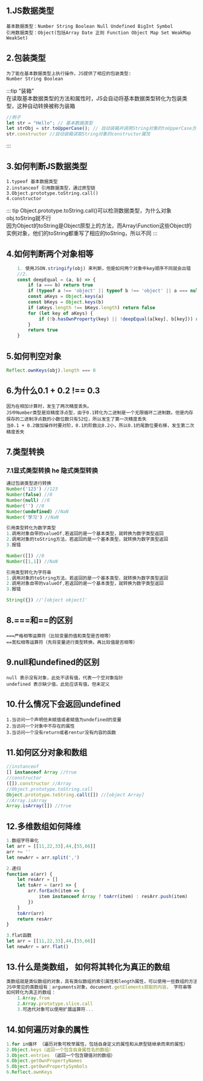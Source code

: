 ## 1.JS数据类型
```
基本数据类型：Number String Boolean Null Undefined BigInt Symbol
引用数据类型：Object(包括Array Date 正则 Function Object Map Set WeakMap WeakSet)
```

## 2.包装类型
```
为了能在基本数据类型上执行操作，JS提供了相应的包装类型:
Number String Boolean
```
:::tip
“装箱”<br>
在读取基本数据类型的方法和属性时，JS会自动将基本数据类型转化为包装类型，这种自动转换被称为装箱
```js
//例子
let str = "Hello"; // 基本数据类型
let strObj = str.toUpperCase(); // 自动装箱并调用String对象的toUpperCase方法
str.constructor //自动装箱读取String对象的constructor属性
```
:::

## 3.如何判断JS数据类型
```
1.typeof 基本数据类型
2.instanceof 引用数据类型，通过原型链
3.Object.prototype.toString.call()
4.constructor
```

::: tip
Object.prototype.toString.call()可以检测数据类型，为什么对象obj.toString就不行<br>
因为Object的toString是Object原型上的方法，而Array\Function这些Object的实例对象，他们的toString都重写了相应的toString，所以不同
:::

## 4.如何判断两个对象相等
```js
    1. 使用JSON.stringify(obj) 来判断，但是如何两个对象中key顺序不同就会出错
    //2.
    const deepEqual = (a, b) => {
        if (a === b) return true
        if (typeof a !== 'object' || typeof b !== 'object' || a === null || b === null) return false
        const aKeys = Object.keys(a)
        const bKeys = Object.keys(b)
        if (aKeys.length !== bKeys.length) return false
        for (let key of aKeys) {
            if (!b.hasOwnProperty(key) || !deepEqual(a[key], b[key])) return false
        }
        return true
    }
```

## 5.如何判空对象
```js
Reflect.ownKeys(obj).length === 0
```

## 6.为什么0.1 + 0.2 !== 0.3
```
因为在相加计算时，发生了两次精度丢失。
JS中Number类型是双精度浮点型，由于0.1转化为二进制是一个无限循环二进制数。但是内存保存的二进制浮点数的小数位数只有52位，所以发生了第一次精度丢失
当0.1 + 0.2做加操作时要对阶，0.1的阶数比0.2小，所以0.1的尾数位要右移，发生第二次精度丢失
```
## 7.类型转换
### 7.1显式类型转换 he 隐式类型转换
```js
通过包装类型进行转换
Number('123') //123
Number(false) //0
Number(null) //0
Number('') //0
Number(undefined) //NaN
Number('学习') //NaN

引用类型转化为数字类型
1.调用对象自带的valueOf,若返回的是一个基本类型，就转换为数字类型返回
2.调用对象的toString方法，若返回的是一个基本类型，就转换为数字类型返回
3.报错

Number([]) //0
Number([1,1]) //NaN

引用类型转化为字符串
1.调用对象的toString方法，若返回的是一个基本类型，就转换为数字类型返回
2.调用对象自带的valueOf,若返回的是一个基本类型，就转换为数字类型返回
3.报错

String({}) //'[object object]'
```

## 8.===和==的区别
```
===严格相等运算符（比较变量的值和类型是否相等）
==宽松相等运算符（先将变量进行类型转换，再比较值是否相等）
```

## 9.null和undefined的区别
```
null 表示没有对象，此处不该有值，代表一个空对象指针
undefined 表示缺少值，此处应该有值，但未定义
```

## 10.什么情况下会返回undefined
```
1.当访问一个声明但未赋值或者赋值为undefined的变量
2.当访问一个对象中不存在的属性
3.当访问一个没有return或者rentur没有内容的函数
```

## 11.如何区分对象和数组
```js
//instanceof
[] instanceof Array //true
//constructor
([]).constructor //Array
//Object.prototype.toString.call
Object.prototype.toString.call([]) //[object Array]
//Array.isArray
Array.isArray([]) //true
```

## 12.多维数组如何降维
```js
1.数组字符串化
let arr = [[11,22,33],44,[55,66]]
arr += ''
let newArr = arr.split(',')

2.递归
function a(arr) {
    let resArr = []
    let toArr = (arr) => {
        arr.forEach(item => {
            item instanceof Array ? toArr(item) : resArr.push(item)
        })
    }
    toArr(arr)
    return resArr 
}

3.flat函数
let arr = [[11,22,33],44,[55,66]]
let newArr = arr.flat()
```

## 13.什么是类数组， 如何将其转化为真正的数组
```js
类数组就是类似数组的对象，具有类似数组的索引属性和length属性，可以使用一些数组的方法， 比如for循环，forEach等，
JS中常见的类数组有：arguments对象，document.getElements获取的内容， 字符串等
如何转化为真正的数组：
    1.Array.from
    2.Array.prototype.slice.call
    3.可迭代对象可以使用扩展运算符...

```

## 14.如何遍历对象的属性
```js
1.for in循环 （遍历对象可枚举属性，包括自身定义的属性和从原型链继承而来的属性）
2.Object.keys（返回一个包含自身属性名的数组）
3.Object.entries （返回一个包含键值对的数组）
4.Object.getOwnPropertyNames
5.Object.getOwnPropertySymbols
6.Reflect.ownKeys
```